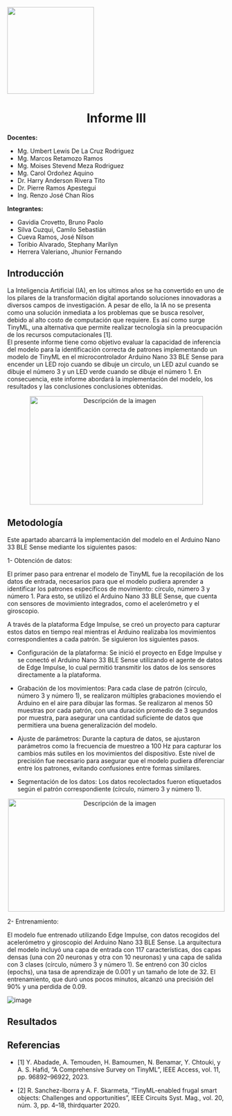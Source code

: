 <p align="left">
  <img src="https://seeklogo.com/images/U/u-cayetano-heredia-logo-CA435ADF8C-seeklogo.com.png" width="200">
  <h1 align="center">Informe III</h1>
</p>
 
<strong>Docentes:</strong>
- Mg. Umbert Lewis De La Cruz Rodriguez 
- Mg. Marcos Retamozo Ramos
- Mg. Moises Stevend Meza Rodriguez
- Mg. Carol Ordoñez Aquino
- Dr. Harry Anderson Rivera Tito  
- Dr. Pierre Ramos Apestegui 
- Ing. Renzo José Chan Ríos

<strong>Integrantes:</strong>
- Gavidia Crovetto, Bruno Paolo
- Silva Cuzqui, Camilo Sebastián
- Cueva Ramos, José Nilson
- Toribio Alvarado, Stephany Marilyn
- Herrera Valeriano, Jhunior Fernando 

## Introducción

La Inteligencia Artificial (IA), en los ultimos años se ha convertido en uno de los pilares de la transformación digital aportando soluciones innovadoras a diversos campos de investigación. A pesar de ello, la IA no se presenta como una solución inmediata a los problemas que se busca resolver, debido al alto costo de computación que requiere. Es así como surge TinyML, una alternativa que permite realizar tecnología sin la preocupación de los recursos computacionales [1].  
El presente informe tiene como objetivo evaluar la capacidad de inferencia del modelo para la identificación correcta de patrones implementando un modelo de TinyML en el microcontrolador Arduino Nano 33 BLE Sense para encender un LED rojo cuando se dibuje un circulo, un LED azul cuando se dibuje el número 3 y un LED verde cuando se dibuje el número 1. En consecuencia, este informe abordará la implementación del modelo, los resultados y las conclusiones conclusiones obtenidas. 

<p align='center'>
  <img src="https://github.com/user-attachments/assets/94b2adda-3e01-4a65-8c1e-3c935c486853" alt="Descripción de la imagen" style="width: 400px; height: 250px;">
</p>

## Metodología

Este apartado abarcarrá la implementación del modelo en el Arduino Nano 33 BLE Sense mediante los siguientes pasos:

1- Obtención de datos:

El primer paso para entrenar el modelo de TinyML fue la recopilación de los datos de entrada, necesarios para que el modelo pudiera aprender a identificar los patrones específicos de movimiento: círculo, número 3 y número 1. Para esto, se utilizó el Arduino Nano 33 BLE Sense, que cuenta con sensores de movimiento integrados, como el acelerómetro y el giroscopio.

A través de la plataforma Edge Impulse, se creó un proyecto para capturar estos datos en tiempo real mientras el Arduino realizaba los movimientos correspondientes a cada patrón. 
Se siguieron los siguientes pasos.

- Configuración de la plataforma: Se inició el proyecto en Edge Impulse y se conectó el Arduino Nano 33 BLE Sense utilizando el agente de datos de Edge Impulse, lo cual permitió transmitir los datos de los sensores directamente a la plataforma.

- Grabación de los movimientos: Para cada clase de patrón (círculo, número 3 y número 1), se realizaron múltiples grabaciones moviendo el Arduino en el aire para dibujar las formas. Se realizaron al menos 50 muestras por cada patrón, con una duración promedio de 3 segundos por muestra, para asegurar una cantidad suficiente de datos que permitiera una buena generalización del modelo.

- Ajuste de parámetros: Durante la captura de datos, se ajustaron parámetros como la frecuencia de muestreo a 100 Hz para capturar los cambios más sutiles en los movimientos del dispositivo. Este nivel de precisión fue necesario para asegurar que el modelo pudiera diferenciar entre los patrones, evitando confusiones entre formas similares.

- Segmentación de los datos: Los datos recolectados fueron etiquetados según el patrón correspondiente (círculo, número 3 y número 1).

<p align="center">
  <img src="https://github.com/user-attachments/assets/2effffd3-8027-4ef9-9113-a21f72204b6e" alt="Descripción de la imagen" style="width: 500px; height: 260px;">
</p>

2- Entrenamiento:

El modelo fue entrenado utilizando Edge Impulse, con datos recogidos del acelerómetro y giroscopio del Arduino Nano 33 BLE Sense. La arquitectura del modelo incluyó una capa de entrada con 117 características, dos capas densas (una con 20 neuronas y otra con 10 neuronas) y una capa de salida con 3 clases (círculo, número 3 y número 1). Se entrenó con 30 ciclos (epochs), una tasa de aprendizaje de 0.001 y un tamaño de lote de 32.
El entrenamiento, que duró unos pocos minutos, alcanzó una precisión del 90% y una perdida de 0.09.

![image](https://github.com/user-attachments/assets/144c4ef9-cde0-483d-95c6-b662bd79b990)

## Resultados

## Referencias

- [1]	Y. Abadade, A. Temouden, H. Bamoumen, N. Benamar, Y. Chtouki, y A. S. Hafid, “A Comprehensive Survey on TinyML”, IEEE Access, vol. 11, pp. 96892–96922, 2023.

- [2]	R. Sanchez-Iborra y A. F. Skarmeta, “TinyML-enabled frugal smart objects: Challenges and opportunities”, IEEE Circuits Syst. Mag., vol. 20, núm. 3, pp. 4–18, thirdquarter 2020.
